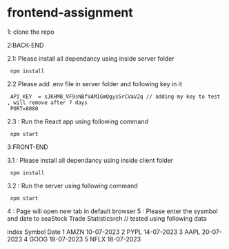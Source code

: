 # frontend-assignment
1: clone the repo

2:BACK-END

2.1: Please install all dependancy using inside server folder

     npm install 

2:2 Please add .env file in server folder and following key in it

     API_KEY  = sJKHMB_VF9sNBfVAM1GmQgys5rCVaV2q // adding my key to test , will remove after 7 days 
     PORT=8080

2.3 : Run the React app using following command

     npm start
    
3:FRONT-END

3.1 : Please install all dependancy using inside client folder

     npm install 

3.2 : Run the server using following command

     npm start

4 : Page will open new tab in default browser
5 : Please enter the sysmbol and date to seaStock Trade Statisticsrch
   // tested using following data

   index             Symbol          Date
   1                  AMZN        10-07-2023
   2                  PYPL        14-07-2023
   3                  AAPL        20-07-2023
   4                  GOOG        18-07-2023
   5                  NFLX        18-07-2023